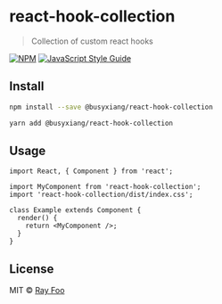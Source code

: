 # react-hook-collection

> Collection of custom react hooks

[![NPM](https://img.shields.io/npm/v/react-hook-collection.svg)](https://www.npmjs.com/package/@busyxiang/react-hook-collection) [![JavaScript Style Guide](https://img.shields.io/badge/code_style-standard-brightgreen.svg)](https://standardjs.com)

## Install

```bash
npm install --save @busyxiang/react-hook-collection
```

```bash
yarn add @busyxiang/react-hook-collection
```

## Usage

```tsx
import React, { Component } from 'react';

import MyComponent from 'react-hook-collection';
import 'react-hook-collection/dist/index.css';

class Example extends Component {
  render() {
    return <MyComponent />;
  }
}
```

## License

MIT © [Ray Foo](https://github.com/busyxiang)
